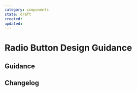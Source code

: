 ```yaml
---
category: components
state: draft
created: 
updated: 
---
```


# Radio Button Design Guidance

## Guidance

## Changelog

